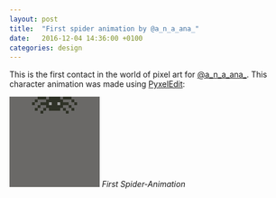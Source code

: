 ```yaml
---
layout: post
title:  "First spider animation by @a_n_a_ana_"
date:   2016-12-04 14:36:00 +0100
categories: design
---
```

This is the first contact in the world of pixel art for [@a_n_a_ana_](https://twitter.com/a_n_a_ana_). This character animation was made using [PyxelEdit](http://pyxeledit.com/):

![](/images/Spider.gif)
*First Spider-Animation*
